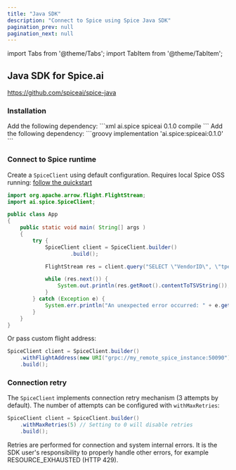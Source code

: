 ```yaml
---
title: "Java SDK"
description: "Connect to Spice using Spice Java SDK"
pagination_prev: null
pagination_next: null
---
```


import Tabs from '@theme/Tabs';
import TabItem from '@theme/TabItem';

## Java SDK for Spice.ai

https://github.com/spiceai/spice-java

### Installation

<Tabs>
  <TabItem value="maven" label="Maven" default>
    Add the following dependency:
    ```xml
    <dependency>
        <groupId>ai.spice</groupId>
        <artifactId>spiceai</artifactId>
        <version>0.1.0</version>
        <scope>compile</scope>
    </dependency>
    ```
  </TabItem>
  <TabItem value="gradle" label="Gradle">
    Add the following dependency:
    ```groovy
    implementation 'ai.spice:spiceai:0.1.0'
    ```
  </TabItem>
</Tabs>

### Connect to Spice runtime

Create a `SpiceClient` using default configuration.
Requires local Spice OSS running: [follow the quickstart]( https://github.com/spiceai/spiceai?tab=readme-ov-file#%EF%B8%8F-quickstart-local-machine)

```java
import org.apache.arrow.flight.FlightStream;
import ai.spice.SpiceClient;

public class App 
{
    public static void main( String[] args )
    {
        try {
            SpiceClient client = SpiceClient.builder()
                    .build();

            FlightStream res = client.query("SELECT \"VendorID\", \"tpep_pickup_datetime\", \"fare_amount\" FROM taxi_trips LIMIT 10");

            while (res.next()) {
                System.out.println(res.getRoot().contentToTSVString());
            }
        } catch (Exception e) {
            System.err.println("An unexpected error occurred: " + e.getMessage());
        }
    }
}
```

Or pass custom flight address:

```java
SpiceClient client = SpiceClient.builder()
    .withFlightAddress(new URI("grpc://my_remote_spice_instance:50090"))
    .build();
```

### Connection retry

The `SpiceClient` implements connection retry mechanism (3 attempts by default).
The number of attempts can be configured with `withMaxRetries`:

```java
SpiceClient client = SpiceClient.builder()
    .withMaxRetries(5) // Setting to 0 will disable retries
    .build();

```

Retries are performed for connection and system internal errors. It is the SDK user's responsibility to properly
handle other errors, for example RESOURCE_EXHAUSTED (HTTP 429).